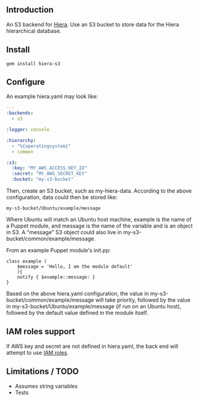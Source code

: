 ## Introduction

An S3 backend for [Hiera](https://github.com/puppetlabs/hiera).  Use an S3
bucket to store data for the Hiera hierarchical database.

## Install

`gem install hiera-s3`

## Configure

An example hiera.yaml may look like:

```yaml
---
:backends:
  - s3

:logger: console

:hierarchy:
  - "%{operatingsystem}"
  - common

:s3:
  :key: "MY_AWS_ACCESS_KEY_ID"
  :secret: "MY_AWS_SECRET_KEY"
  :bucket: "my-s3-bucket"
```

Then, create an S3 bucket, such as my-hiera-data. According to the above
configuration, data could then be stored like:

    my-s3-bucket/Ubuntu/example/message

Where Ubuntu will match an Ubuntu host machine, example is the name of a
Puppet module, and message is the name of the variable and is an object in S3.
A "message" S3 object could also live in my-s3-bucket/common/example/message.

From an example Puppet module's init.pp:

```puppet
class example (
    $message = 'Hello, I am the module default'
    ){
    notify { $example::message: }
}
```

Based on the above hiera.yaml configuration, the value in
my-s3-bucket/common/example/message will take priority, followed by the value
in my-s3-bucket/Ubuntu/example/message (if run on an Ubuntu host), followed
by the default value defined in the module itself.

## IAM roles support

If AWS key and secret are not defined in hiera.yaml, the back end will attempt
to use [IAM roles](http://docs.aws.amazon.com/AWSEC2/latest/UserGuide/UsingIAM.html#UsingIAMrolesWithAmazonEC2Instances).

## Limitations / TODO

- Assumes string variables
- Tests
